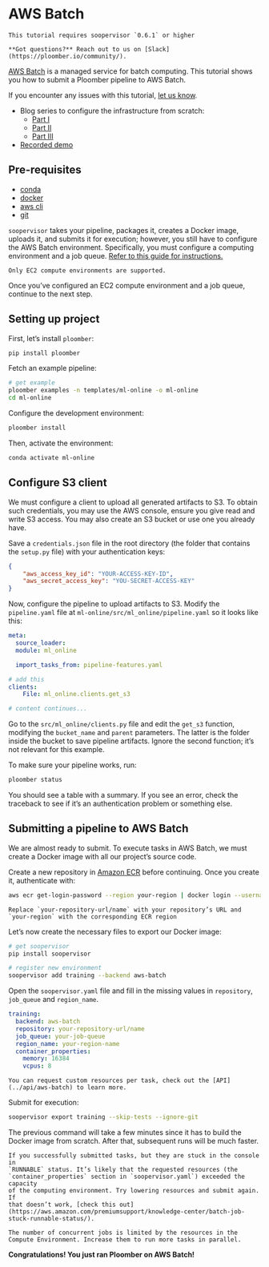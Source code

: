 # AWS Batch

```{important}
This tutorial requires soopervisor `0.6.1` or higher
```

```{note}
**Got questions?** Reach out to us on [Slack](https://ploomber.io/community/).
```

[AWS Batch](https://aws.amazon.com/batch/) is a managed service for batch
computing. This tutorial shows you how to submit a Ploomber pipeline to AWS
Batch.

If you encounter any issues with this
tutorial, [let us know](https://github.com/ploomber/soopervisor/issues/new?title=AWS%20Batch%20tutorial%20problem).

- Blog series to configure the infrastructure from scratch:
  - [Part I](https://ploomber.io/blog/ds-platform-part-i/)
  - [Part II](https://ploomber.io/blog/ds-platform-part-ii/)
  - [Part III](https://ploomber.io/blog/ds-platform-part-iii/)
- [Recorded demo](https://youtu.be/XCgX1AszVF4)

## Pre-requisites

* [conda](https://docs.conda.io/en/latest/miniconda.html)
* [docker](https://docs.docker.com/get-docker/)
* [aws cli](https://docs.aws.amazon.com/cli/latest/userguide/install-cliv2.html)
* [git](https://git-scm.com/book/en/v2/Getting-Started-Installing-Git)

`soopervisor` takes your pipeline, packages it, creates a Docker image,
uploads it, and submits it for execution; however, you still have to configure
the AWS Batch environment. Specifically, you must configure a computing
environment and a job queue. [Refer to this guide for instructions.](https://docs.aws.amazon.com/batch/latest/userguide/Batch_GetStarted.html)

```{note}
Only EC2 compute environments are supported.
```

Once you’ve configured an EC2 compute environment and a job queue, continue to
the next step.

## Setting up project

First, let’s install `ploomber`:

```sh
pip install ploomber
```

Fetch an example pipeline:

```sh
# get example
ploomber examples -n templates/ml-online -o ml-online
cd ml-online
```

Configure the development environment:

```sh
ploomber install
```

Then, activate the environment:

```sh
conda activate ml-online
```

## Configure S3 client

We must configure a client to upload all generated artifacts to S3. To
obtain such credentials, you may use the AWS console, ensure you give read
and write S3 access. You may also create an S3 bucket or use one you already
have.

Save a `credentials.json` file in the root directory (the folder that contains
the `setup.py` file) with your authentication keys:

```json
{
    "aws_access_key_id": "YOUR-ACCESS-KEY-ID",
    "aws_secret_access_key": "YOU-SECRET-ACCESS-KEY"
}
```

Now, configure the pipeline to upload artifacts to S3. Modify the
`pipeline.yaml` file at `ml-online/src/ml_online/pipeline.yaml` so
it looks like this:

```yaml
meta:
  source_loader:
  module: ml_online

  import_tasks_from: pipeline-features.yaml

# add this
clients:
    File: ml_online.clients.get_s3

# content continues...
```

Go to the `src/ml_online/clients.py` file and edit the `get_s3` function,
modifying the `bucket_name` and `parent` parameters. The latter is the folder
inside the bucket to save pipeline artifacts. Ignore the
second function; it’s not relevant for this example.

To make sure your pipeline works, run:

```sh
ploomber status
```

You should see a table with a summary. If you see an error, check the traceback
to see if it’s an authentication problem or something else.

## Submitting a pipeline to AWS Batch

We are almost ready to submit. To execute tasks in AWS Batch, we must create
a Docker image with all our project’s source code.

Create a new repository in [Amazon ECR](https://aws.amazon.com/ecr/) before
continuing. Once you create it, authenticate with:

```sh
aws ecr get-login-password --region your-region | docker login --username AWS --password-stdin your-repository-url/name
```

```{note}
Replace `your-repository-url/name` with your repository’s URL and
`your-region` with the corresponding ECR region
```

Let’s now create the necessary files to export our Docker image:

```sh
# get soopervisor
pip install soopervisor

# register new environment
soopervisor add training --backend aws-batch
```

Open the `soopervisor.yaml` file and fill in the missing values in
`repository`, `job_queue` and `region_name`.

```yaml
training:
  backend: aws-batch
  repository: your-repository-url/name
  job_queue: your-job-queue
  region_name: your-region-name
  container_properties:
    memory: 16384
    vcpus: 8
```

```{tip}
You can request custom resources per task, check out the [API](../api/aws-batch) to learn more.
```

Submit for execution:

```sh
soopervisor export training --skip-tests --ignore-git
```

The previous command will take a few minutes since it has to
build the Docker image from scratch. After that, subsequent runs will be much faster.

```{note}
If you successfully submitted tasks, but they are stuck in the console in
`RUNNABLE` status. It’s likely that the requested resources (the
`container_properties` section in `soopervisor.yaml`) exceeded the capacity
of the computing environment. Try lowering resources and submit again. If
that doesn’t work, [check this out](https://aws.amazon.com/premiumsupport/knowledge-center/batch-job-stuck-runnable-status/).
```

```{tip}
The number of concurrent jobs is limited by the resources in the Compute Environment. Increase them to run more tasks in parallel.
```


**Congratulations! You just ran Ploomber on AWS Batch!**
